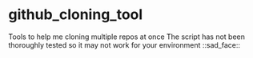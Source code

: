 # github_cloning_tool

Tools to help me cloning multiple repos at once
The script has not been thoroughly tested so it may not work for your environment ::sad_face::
